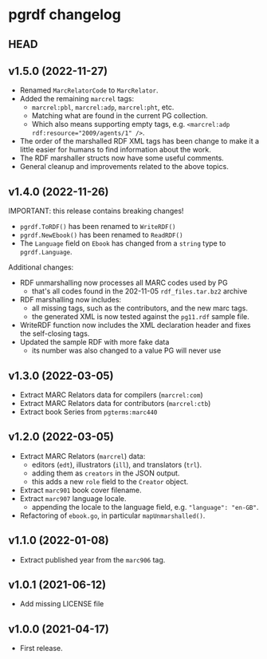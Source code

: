 # pgrdf changelog

## HEAD


## v1.5.0 (2022-11-27)

* Renamed `MarcRelatorCode` to `MarcRelator`.
* Added the remaining `marcrel` tags:
  * `marcrel:pbl`, `marcrel:adp`, `marcrel:pht`, etc.
  * Matching what are found in the current PG collection.
  * Which also means supporting empty tags, e.g. `<marcrel:adp rdf:resource="2009/agents/1" />`.
* The order of the marshalled RDF XML tags has been change to make it a little
  easier for humans to find information about the work.
* The RDF marshaller structs now have some useful comments.
* General cleanup and improvements related to the above topics.


## v1.4.0 (2022-11-26)

IMPORTANT: this release contains breaking changes! 

* `pgrdf.ToRDF()` has been renamed to `WriteRDF()`
* `pgrdf.NewEbook()` has been renamed to `ReadRDF()`
* The `Language` field on `Ebook` has changed from a `string` type to `pgrdf.Language`.

Additional changes:

* RDF unmarshalling now processes all MARC codes used by PG
  - that's all codes found in the 202-11-05 `rdf_files.tar.bz2` archive
* RDF marshalling now includes:
  - all missing tags, such as the contributors, and the new marc tags.
  - the generated XML is now tested against the `pg11.rdf` sample file.
* WriteRDF function now includes the XML declaration header and fixes the self-closing tags.
* Updated the sample RDF with more fake data
  - its number was also changed to a value PG will never use


## v1.3.0 (2022-03-05)

* Extract MARC Relators data for compilers (`marcrel:com`)
* Extract MARC Relators data for contributors (`marcrel:ctb`)
* Extract book Series from `pgterms:marc440`


## v1.2.0 (2022-03-05)

* Extract MARC Relators (`marcrel`) data:
  - editors (`edt`), illustrators (`ill`), and translators (`trl`).
  - adding them as `creators` in the JSON output.
  - this adds a new `role` field to the `Creator` object.
* Extract `marc901` book cover filename.
* Extract `marc907` language locale.
  - appending the locale to the language field, e.g. `"language": "en-GB"`.
* Refactoring of `ebook.go`, in particular `mapUnmarshalled()`.


## v1.1.0 (2022-01-08)

* Extract published year from the `marc906` tag.


## v1.0.1 (2021-06-12)

* Add missing LICENSE file


## v1.0.0 (2021-04-17)

* First release.
